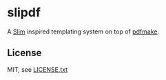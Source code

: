 
# slipdf

A [Slim](http://slim-lang.com/) inspired templating system on top of [pdfmake](http://pdfmake.org/#/).


## License

MIT, see [LICENSE.txt](LICENSE.txt)

